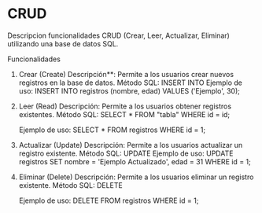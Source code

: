 # CRUD

Descripcion funcionalidades CRUD (Crear, Leer, Actualizar, Eliminar) utilizando una base de datos SQL.

Funcionalidades

1. Crear (Create)
   Descripción**: Permite a los usuarios crear nuevos registros en la base de datos.
   Método SQL: INSERT INTO
   Ejemplo de uso:
   INSERT INTO registros (nombre, edad) VALUES ('Ejemplo', 30);
  
2. Leer (Read)
   Descripción: Permite a los usuarios obtener registros existentes.
   Método SQL: SELECT * FROM "tabla" WHERE id = id;

   Ejemplo de uso:
   SELECT * FROM registros WHERE id = 1;

3. Actualizar (Update)
   Descripción: Permite a los usuarios actualizar un registro existente.
   Método SQL: UPDATE
   Ejemplo de uso:
   UPDATE registros SET nombre = 'Ejemplo Actualizado', edad = 31 WHERE id = 1;

4. Eliminar (Delete)
   Descripción: Permite a los usuarios eliminar un registro existente.
   Método SQL: DELETE

   Ejemplo de uso:
   DELETE FROM registros WHERE id = 1;
